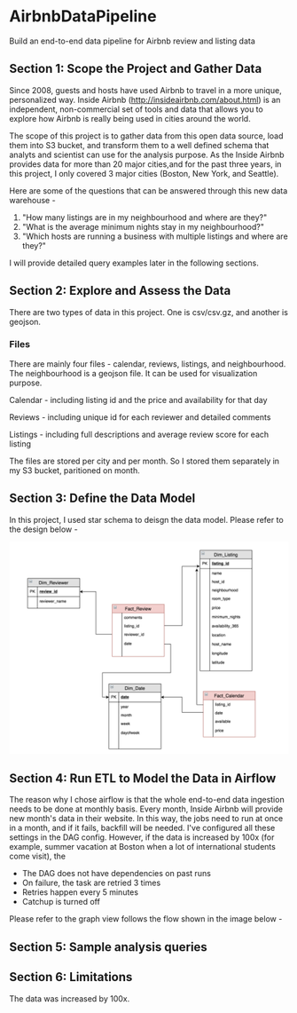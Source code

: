 # AirbnbDataPipeline
Build an end-to-end data pipeline for Airbnb review and listing data 

## Section 1: Scope the Project and Gather Data
Since 2008, guests and hosts have used Airbnb to travel in a more unique, personalized way. Inside Airbnb (http://insideairbnb.com/about.html) is an independent, non-commercial set of tools and data that allows you to explore how Airbnb is really being used in cities around the world.

The scope of this project is to gather data from this open data source, load them into S3 bucket, and transform them to a well defined schema that analyts and scientist can use for the analysis purpose. As the Inside Airbnb provides data for more than 20 major cities,and for the past three years, in this project, I only covered 3 major cities (Boston, New York, and Seattle). 

Here are some of the questions that can be answered through this new data warehouse - 

1. "How many listings are in my neighbourhood and where are they?"
2. "What is the average minimum nights stay in my neighbourhood?"
3. "Which hosts are running a business with multiple listings and where are they?"

I will provide detailed query examples later in the following sections. 

## Section 2: Explore and Assess the Data
There are two types of data in this project. One is csv/csv.gz, and another is geojson. 

### Files 
There are mainly four files - calendar, reviews, listings, and neighbourhood. The neighbourhood is a geojson file. It can be used for visualization purpose.

Calendar - including listing id and the price and availability for that day

Reviews - including unique id for each reviewer and detailed comments

Listings - including full descriptions and average review score for each listing 

The files are stored per city and per month. So I stored them separately in my S3 bucket, paritioned on month. 

## Section 3: Define the Data Model
In this project, I used star schema to deisgn the data model. Please refer to the design below - 

![Data Model](/data%20diagram.png)

## Section 4: Run ETL to Model the Data in Airflow 
The reason why I chose airflow is that the whole end-to-end data ingestion needs to be done at monthly basis. Every month, Inside Airbnb will provide new month's data in their website. In this way, the jobs need to run at once in a month, and if it fails, backfill will be needed. I've configured all these settings in the DAG config. However, if the data is increased by 100x (for example, summer vacation at Boston when a lot of international students come visit), the 

* The DAG does not have dependencies on past runs
* On failure, the task are retried 3 times
* Retries happen every 5 minutes
* Catchup is turned off

Please refer to the graph view follows the flow shown in the image below - 

## Section 5: Sample analysis queries 

## Section 6: Limitations 
The data was increased by 100x.
